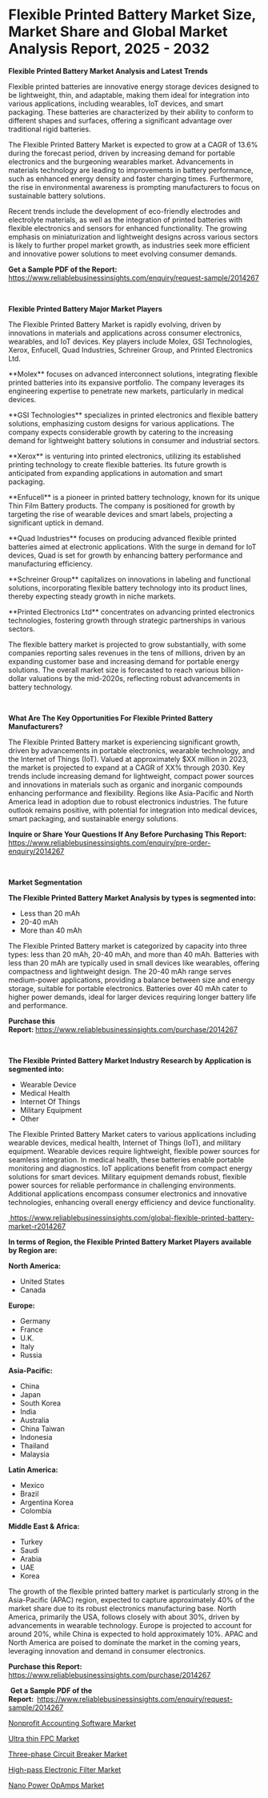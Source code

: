 <p><h1>Flexible Printed Battery Market Size, Market Share and Global Market Analysis Report, 2025 - 2032</h1></p><p><strong>Flexible Printed Battery Market Analysis and Latest Trends</strong></p>
<p><p>Flexible printed batteries are innovative energy storage devices designed to be lightweight, thin, and adaptable, making them ideal for integration into various applications, including wearables, IoT devices, and smart packaging. These batteries are characterized by their ability to conform to different shapes and surfaces, offering a significant advantage over traditional rigid batteries. </p><p>The Flexible Printed Battery Market is expected to grow at a CAGR of 13.6% during the forecast period, driven by increasing demand for portable electronics and the burgeoning wearables market. Advancements in materials technology are leading to improvements in battery performance, such as enhanced energy density and faster charging times. Furthermore, the rise in environmental awareness is prompting manufacturers to focus on sustainable battery solutions. </p><p>Recent trends include the development of eco-friendly electrodes and electrolyte materials, as well as the integration of printed batteries with flexible electronics and sensors for enhanced functionality. The growing emphasis on miniaturization and lightweight designs across various sectors is likely to further propel market growth, as industries seek more efficient and innovative power solutions to meet evolving consumer demands.</p></p>
<p><strong>Get a Sample PDF of the Report:&nbsp;</strong> <a href="https://www.reliablebusinessinsights.com/enquiry/request-sample/2014267?utm_campaign=1873&utm_medium=2&utm_source=Github&utm_content=ia&utm_term=17012025&utm_id=flexible-printed-battery">https://www.reliablebusinessinsights.com/enquiry/request-sample/2014267</a></p>
<p>&nbsp;</p>
<p><strong>Flexible Printed Battery Major Market Players</strong></p>
<p><p>The Flexible Printed Battery Market is rapidly evolving, driven by innovations in materials and applications across consumer electronics, wearables, and IoT devices. Key players include Molex, GSI Technologies, Xerox, Enfucell, Quad Industries, Schreiner Group, and Printed Electronics Ltd.</p><p>**Molex** focuses on advanced interconnect solutions, integrating flexible printed batteries into its expansive portfolio. The company leverages its engineering expertise to penetrate new markets, particularly in medical devices.</p><p>**GSI Technologies** specializes in printed electronics and flexible battery solutions, emphasizing custom designs for various applications. The company expects considerable growth by catering to the increasing demand for lightweight battery solutions in consumer and industrial sectors.</p><p>**Xerox** is venturing into printed electronics, utilizing its established printing technology to create flexible batteries. Its future growth is anticipated from expanding applications in automation and smart packaging.</p><p>**Enfucell** is a pioneer in printed battery technology, known for its unique Thin Film Battery products. The company is positioned for growth by targeting the rise of wearable devices and smart labels, projecting a significant uptick in demand.</p><p>**Quad Industries** focuses on producing advanced flexible printed batteries aimed at electronic applications. With the surge in demand for IoT devices, Quad is set for growth by enhancing battery performance and manufacturing efficiency.</p><p>**Schreiner Group** capitalizes on innovations in labeling and functional solutions, incorporating flexible battery technology into its product lines, thereby expecting steady growth in niche markets.</p><p>**Printed Electronics Ltd** concentrates on advancing printed electronics technologies, fostering growth through strategic partnerships in various sectors.</p><p>The flexible battery market is projected to grow substantially, with some companies reporting sales revenues in the tens of millions, driven by an expanding customer base and increasing demand for portable energy solutions. The overall market size is forecasted to reach various billion-dollar valuations by the mid-2020s, reflecting robust advancements in battery technology.</p></p>
<p>&nbsp;</p>
<p><strong>What Are The Key Opportunities For Flexible Printed Battery Manufacturers?</strong></p>
<p><p>The Flexible Printed Battery market is experiencing significant growth, driven by advancements in portable electronics, wearable technology, and the Internet of Things (IoT). Valued at approximately $XX million in 2023, the market is projected to expand at a CAGR of XX% through 2030. Key trends include increasing demand for lightweight, compact power sources and innovations in materials such as organic and inorganic compounds enhancing performance and flexibility. Regions like Asia-Pacific and North America lead in adoption due to robust electronics industries. The future outlook remains positive, with potential for integration into medical devices, smart packaging, and sustainable energy solutions.</p></p>
<p><strong>Inquire or Share Your Questions If Any Before Purchasing This Report:</strong> <a href="https://www.reliablebusinessinsights.com/enquiry/pre-order-enquiry/2014267?utm_campaign=1873&utm_medium=2&utm_source=Github&utm_content=ia&utm_term=17012025&utm_id=flexible-printed-battery">https://www.reliablebusinessinsights.com/enquiry/pre-order-enquiry/2014267</a></p>
<p>&nbsp;</p>
<p><strong>Market Segmentation</strong></p>
<p><strong>The Flexible Printed Battery Market Analysis by types is segmented into:</strong></p>
<p><ul><li>Less than 20 mAh</li><li>20-40 mAh</li><li>More than 40 mAh</li></ul></p>
<p><p>The Flexible Printed Battery market is categorized by capacity into three types: less than 20 mAh, 20-40 mAh, and more than 40 mAh. Batteries with less than 20 mAh are typically used in small devices like wearables, offering compactness and lightweight design. The 20-40 mAh range serves medium-power applications, providing a balance between size and energy storage, suitable for portable electronics. Batteries over 40 mAh cater to higher power demands, ideal for larger devices requiring longer battery life and performance.</p></p>
<p><strong>Purchase this Report:&nbsp;</strong><a href="https://www.reliablebusinessinsights.com/purchase/2014267?utm_campaign=1873&utm_medium=2&utm_source=Github&utm_content=ia&utm_term=17012025&utm_id=flexible-printed-battery">https://www.reliablebusinessinsights.com/purchase/2014267</a></p>
<p>&nbsp;</p>
<p><strong>The Flexible Printed Battery Market Industry Research by Application is segmented into:</strong></p>
<p><ul><li>Wearable Device</li><li>Medical Health</li><li>Internet Of Things</li><li>Military Equipment</li><li>Other</li></ul></p>
<p><p>The Flexible Printed Battery Market caters to various applications including wearable devices, medical health, Internet of Things (IoT), and military equipment. Wearable devices require lightweight, flexible power sources for seamless integration. In medical health, these batteries enable portable monitoring and diagnostics. IoT applications benefit from compact energy solutions for smart devices. Military equipment demands robust, flexible power sources for reliable performance in challenging environments. Additional applications encompass consumer electronics and innovative technologies, enhancing overall energy efficiency and device functionality.</p></p>
<p><a href="https://www.reliablebusinessinsights.com/global-flexible-printed-battery-market-r2014267?utm_campaign=1873&utm_medium=2&utm_source=Github&utm_content=ia&utm_term=17012025&utm_id=flexible-printed-battery">&nbsp;https://www.reliablebusinessinsights.com/global-flexible-printed-battery-market-r2014267</a></p>
<p><strong>In terms of Region, the Flexible Printed Battery Market Players available by Region are:</strong></p>
<p>
    <p> <strong> North America: </strong>
        <ul>
            <li>United States</li>
            <li>Canada</li>
        </ul>
        </p> 
    <p> <strong> Europe: </strong>
        <ul>
            <li>Germany</li>
            <li>France</li>
            <li>U.K.</li>
            <li>Italy</li>
            <li>Russia</li>
        </ul>
        </p> 
    <p> <strong> Asia-Pacific: </strong>
        <ul>
            <li>China</li>
            <li>Japan</li>
            <li>South Korea</li>
            <li>India</li>
            <li>Australia</li>
            <li>China Taiwan</li>
            <li>Indonesia</li>
            <li>Thailand</li>
            <li>Malaysia</li>
        </ul>
        </p> 
    <p> <strong> Latin America: </strong>
        <ul>
            <li>Mexico</li>
            <li>Brazil</li>
            <li>Argentina Korea</li>
            <li>Colombia</li>
        </ul>
        </p> 
    <p> <strong> Middle East & Africa: </strong>
        <ul>
            <li>Turkey</li>
            <li>Saudi</li>
            <li>Arabia</li>
            <li>UAE</li>
            <li>Korea</li>
        </ul>
    </p>
    </p>
<p><p>The growth of the flexible printed battery market is particularly strong in the Asia-Pacific (APAC) region, expected to capture approximately 40% of the market share due to its robust electronics manufacturing base. North America, primarily the USA, follows closely with about 30%, driven by advancements in wearable technology. Europe is projected to account for around 20%, while China is expected to hold approximately 10%. APAC and North America are poised to dominate the market in the coming years, leveraging innovation and demand in consumer electronics.</p></p>
<p><strong>Purchase this Report: </strong><a href="https://www.reliablebusinessinsights.com/purchase/2014267?utm_campaign=1873&utm_medium=2&utm_source=Github&utm_content=ia&utm_term=17012025&utm_id=flexible-printed-battery">https://www.reliablebusinessinsights.com/purchase/2014267</a></p>
<p>&nbsp;<strong>Get a Sample PDF of the Report:&nbsp;&nbsp;</strong><a href="https://www.reliablebusinessinsights.com/enquiry/request-sample/2014267?utm_campaign=1873&utm_medium=2&utm_source=Github&utm_content=ia&utm_term=17012025&utm_id=flexible-printed-battery">https://www.reliablebusinessinsights.com/enquiry/request-sample/2014267</a></p>
<p><strong></strong></p>
<p><p><a href="https://www.linkedin.com/pulse/nonprofit-accounting-software-market-report-demographics-vpmdc?utm_campaign=1873&utm_medium=2&utm_source=Github&utm_content=ia&utm_term=17012025&utm_id=flexible-printed-battery">Nonprofit Accounting Software Market</a></p><p><a href="https://github.com/stillsfloria19981/Market-Research-Report-List-1/blob/main/ultra-thin-fpc-market.md?utm_campaign=1873&utm_medium=2&utm_source=Github&utm_content=ia&utm_term=17012025&utm_id=flexible-printed-battery">Ultra thin FPC Market</a></p><p><a href="https://www.linkedin.com/pulse/three-phase-circuit-breaker-market-analysis-2025-2032-strong-t21sf?utm_campaign=1873&utm_medium=2&utm_source=Github&utm_content=ia&utm_term=17012025&utm_id=flexible-printed-battery">Three-phase Circuit Breaker Market</a></p><p><a href="https://www.linkedin.com/pulse/data-global-high-pass-electronic-filter-markets-share-ymwvc?utm_campaign=1873&utm_medium=2&utm_source=Github&utm_content=ia&utm_term=17012025&utm_id=flexible-printed-battery">High-pass Electronic Filter Market</a></p><p><a href="https://github.com/triattwood9919/Market-Research-Report-List-1/blob/main/nano-power-opamps-market.md?utm_campaign=1873&utm_medium=2&utm_source=Github&utm_content=ia&utm_term=17012025&utm_id=flexible-printed-battery">Nano Power OpAmps Market</a></p></p>